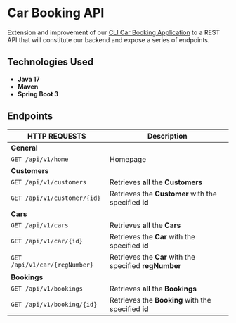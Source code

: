 # Car Booking API

Extension and improvement of our [CLI Car Booking Application](https://github.com/younnes-chebli/cli-car-booking-application) to a REST API that will constitute our backend and expose a series of endpoints.

## Technologies Used
* **Java 17**
* **Maven**
* **Spring Boot 3**

## Endpoints

| HTTP REQUESTS | Description |
|-----------------------------------|-------------------------------------------------------|
| **General** | |
| ```GET /api/v1/home```            | Homepage                                              |
| **Customers**                         |                                                       |
| ```GET /api/v1/customers```       | Retrieves **all** the **Customers**                   |
| ```GET /api/v1/customer/{id}```   | Retrieves the **Customer** with the specified **id**  |
| **Cars**                              |                                                       |
| ```GET /api/v1/cars```            | Retrieves **all** the **Cars**                        |
| ```GET /api/v1/car/{id}```        | Retrieves the **Car** with the specified **id**       |
| ```GET /api/v1/car/{regNumber}``` | Retrieves the **Car** with the specified **regNumber** |
| **Bookings**                              |                                                       |
| ```GET /api/v1/bookings```        | Retrieves **all** the **Bookings**                    |
| ```GET /api/v1/booking/{id}```    | Retrieves the **Booking** with the specified **id**   |

